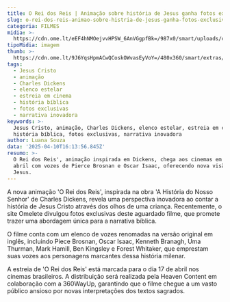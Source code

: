 ```yaml
---
title: O Rei dos Reis | Animação sobre história de Jesus ganha fotos exclusivas
slug: o-rei-dos-reis-animao-sobre-histria-de-jesus-ganha-fotos-exclusivas
categoria: FILMES
midia: >-
  https://cdn.ome.lt/eEF4hNMOejvvHPSW_6AnVGgpfBk=/987x0/smart/uploads/conteudo/fotos/Snapins.ai_489774434_18516631816032660_7995374061637769418_n_1080.jpg
tipoMidia: imagem
thumb: >-
  https://cdn.ome.lt/9J6YqsHpmACwQCoskOWvasEyVoY=/480x360/smart/extras/conteudos/Snapins.ai_489774434_18516631816032660_7995374061637769418_n_1080.jpg
tags:
  - Jesus Cristo
  - animação
  - Charles Dickens
  - elenco estelar
  - estreia em cinema
  - história bíblica
  - fotos exclusivas
  - narrativa inovadora
keywords: >-
  Jesus Cristo, animação, Charles Dickens, elenco estelar, estreia em cinema,
  história bíblica, fotos exclusivas, narrativa inovadora
author: Luana Souza
data: '2025-04-10T16:13:56.845Z'
resumo: >-
  O Rei dos Reis', animação inspirada em Dickens, chega aos cinemas em 17 de
  abril com vozes de Pierce Brosnan e Oscar Isaac, oferecendo nova visão sobre
  Jesus.
---
```


A nova animação 'O Rei dos Reis', inspirada na obra 'A História do Nosso Senhor' de Charles Dickens, revela uma perspectiva inovadora ao contar a história de Jesus Cristo através dos olhos de uma criança. Recentemente, o site Omelete divulgou fotos exclusivas deste aguardado filme, que promete trazer uma abordagem única para a narrativa bíblica.

O filme conta com um elenco de vozes renomadas na versão original em inglês, incluindo Piece Brosnan, Oscar Isaac, Kenneth Branagh, Uma Thurman, Mark Hamill, Ben Kingsley e Forest Whitaker, que emprestam suas vozes aos personagens marcantes dessa história milenar.

A estreia de 'O Rei dos Reis' está marcada para o dia 17 de abril nos cinemas brasileiros. A distribuição será realizada pela Heaven Content em colaboração com a 360WayUp, garantindo que o filme chegue a um vasto público ansioso por novas interpretações dos textos sagrados.
